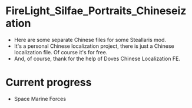 # FireLight_Silfae_Portraits_Chineseization
   * Here are some separate Chinese files for some Steallaris mod. 
   * It's a personal Chinese localization project, there is just a Chinese localization file. Of course it's for free.
   * And, of course, thank for the help of Doves Chinese Localization FE.
   
# Current progress
 * Space Marine Forces
